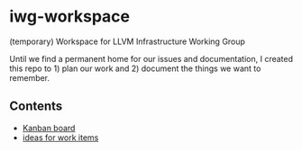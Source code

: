 # iwg-workspace
(temporary) Workspace for LLVM Infrastructure Working Group

Until we find a permanent home for our issues and documentation, I created this repo to 1) plan our work and 2) document the things we want to remember.

## Contents
* [Kanban board](https://github.com/ChristianKuehnel/iwg-workspace/projects/1)
* [ideas for work items](https://github.com/ChristianKuehnel/iwg-workspace/blob/main/collection_of_work_items.md)
